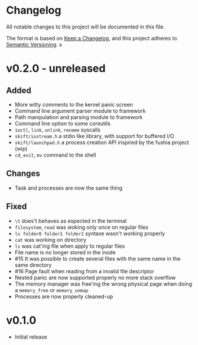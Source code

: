 # Changelog

All notable changes to this project will be documented in this file.

The format is based on [Keep a Changelog](https://keepachangelog.com/en/1.0.0/),
and this project adheres to [Semantic Versioning](https://semver.org/spec/v2.0.0.html).
s
# v0.2.0 - **unreleased**

## Added
 - More witty comments to the kernel panic screen
 - Command line argument parser module to framework
 - Path manipulation and parsing module to framework
 - Command line option to some coreutils
 - `ioctl`, `link`, `unlink`, `rename` syscalls
 - `skift/iostream.h` a stdio like library, with support for buffered I/O
 - `skift/launchpad.h` a process creation API inspired by the fushia project (wip)
 - `cd`, `exit`, `mv` command to the shell


## Changes
 - Task and processes are now the same thing

## Fixed
 - `\t` does't behaves as espected in the terminal
 - `filesystem_read` was woking only once on regular files
 - `ls folder0 folder1 folder2` syntaxe wasn't working properly
 - `cat` was working on directory
 - `ls` was cat'ing file when apply to regular files
 - File name is no longer stored in the inode
 - #15 It was possible to create several files with the same name in the same directory
 - #16 Page fault when reading from a invalid file descriptor
 - Nested panic are now supported properly no more stack overflow
 - The memory manager was free'ing the wrong physical page when doing a `memory_free` or `memory_unmap`
 - Processes are now properly cleaned-up

# v0.1.0 
 - Initial release
